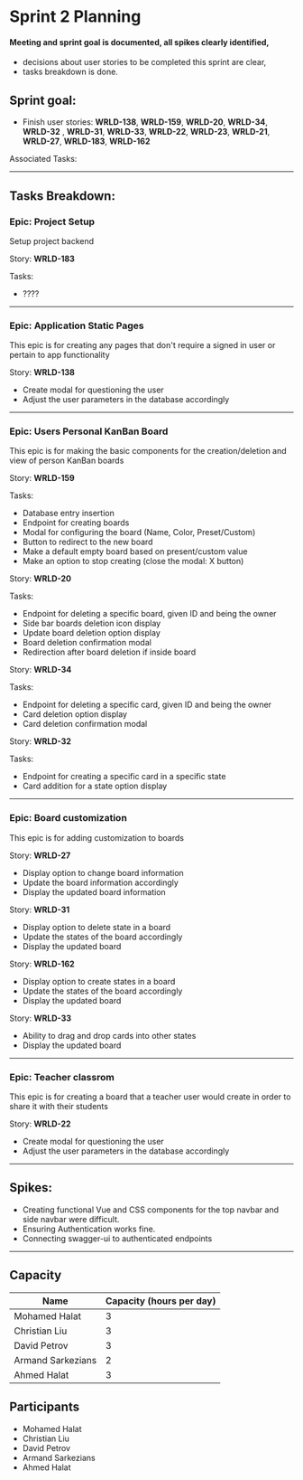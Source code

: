 # Sprint 2 Planning

#### Meeting and sprint goal is documented, all spikes clearly identified,
- decisions about user stories to be completed this sprint are clear,
- tasks breakdown is done.

## Sprint goal:
 - Finish user stories:  __WRLD-138__, __WRLD-159__, __WRLD-20__, __WRLD-34__, __WRLD-32__ , __WRLD-31__, __WRLD-33__, __WRLD-22__, __WRLD-23__, __WRLD-21__, __WRLD-27__, __WRLD-183__, __WRLD-162__

 Associated Tasks:


---

## Tasks Breakdown:
### Epic: Project Setup
Setup project backend

Story: __WRLD-183__

Tasks:
 - ????


---

### Epic: Application Static Pages
This epic is for creating any pages that don't require a signed in user or pertain to app functionality

Story: __WRLD-138__
 - Create modal for questioning the user
 - Adjust the user parameters in the database accordingly


---

### Epic: Users Personal KanBan Board
This epic is for making the basic components for the creation/deletion and view of person KanBan boards


Story: __WRLD-159__

Tasks:
 - Database entry insertion
 - Endpoint for creating boards
 - Modal for configuring the board (Name, Color, Preset/Custom)
 - Button to redirect to the new board
 - Make a default empty board based on present/custom value
 - Make an option to stop creating (close the modal: X button)


 Story: __WRLD-20__

 Tasks:
 - Endpoint for deleting a specific board, given ID and being the owner
 - Side bar boards deletion icon display
 - Update board deletion option display
 - Board deletion confirmation modal
 - Redirection after board deletion if inside board

 Story: __WRLD-34__

 Tasks:
 - Endpoint for deleting a specific card, given ID and being the owner
 - Card deletion option display
 - Card deletion confirmation modal


Story: __WRLD-32__

 Tasks:
 - Endpoint for creating a specific card in a specific state
 - Card addition for a state option display

---


### Epic: Board customization
This epic is for adding customization to boards

Story: __WRLD-27__
 - Display option to change board information
 - Update the board information accordingly
 - Display the updated board information


Story: __WRLD-31__
 - Display option to delete state in a board
 - Update the states of the board accordingly
 - Display the updated board

 Story: __WRLD-162__
 - Display option to create states in a board
 - Update the states of the board accordingly
 - Display the updated board

 Story: __WRLD-33__
 - Ability to drag and drop cards into other states
 - Display the updated board

---


### Epic: Teacher classrom
This epic is for creating a board that a teacher user would create in order to share it with their students

Story: __WRLD-22__
 - Create modal for questioning the user
 - Adjust the user parameters in the database accordingly


---


## Spikes:
 - Creating functional Vue and CSS components for the top navbar and side navbar were difficult.
 - Ensuring Authentication works fine.
 - Connecting swagger-ui to authenticated endpoints

---


## Capacity
| Name | Capacity (hours per day) |
| --- | --- |
| Mohamed Halat | 3 |
| Christian Liu | 3 |
| David Petrov | 3 |
| Armand Sarkezians | 2 |
| Ahmed Halat | 3 |

## Participants
- Mohamed Halat
- Christian Liu
- David Petrov
- Armand Sarkezians
- Ahmed Halat
